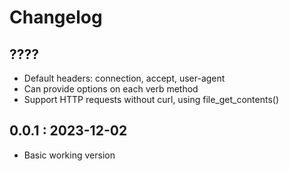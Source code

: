 # Changelog

## ????
- Default headers: connection, accept, user-agent
- Can provide options on each verb method
- Support HTTP requests without curl, using file_get_contents()

## 0.0.1 : 2023-12-02
- Basic working version
